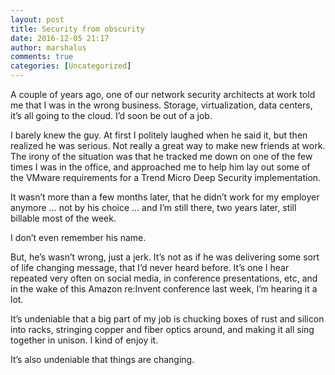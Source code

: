 ```yaml
---
layout: post
title: Security from obscurity
date: 2016-12-05 21:17
author: marshalus
comments: true
categories: [Uncategorized]
---
```



A couple of years ago, one of our network security architects at work told me that I was in the wrong business. Storage, virtualization, data centers, it’s all going to the cloud. I’d soon be out of a job. 

I barely knew the guy. At first I politely laughed when he said it, but then realized he was serious. Not really a great way to make new friends at work. The irony of the situation was that he tracked me down on one of the few times I was in the office, and approached me to help him lay out some of the VMware requirements for a Trend Micro Deep Security implementation. 

It wasn’t more than a few months later, that he didn’t work for my employer anymore … not by his choice … and I’m still there, two years later, still billable most of the week. 

I don’t even remember his name. 

But, he’s wasn’t wrong, just a jerk. It’s not as if he was delivering some sort of life changing message, that I’d never heard before. It’s one I hear repeated very often on social media, in conference presentations, etc, and in the wake of this Amazon re:Invent conference last week, I’m hearing it a lot. 

It’s undeniable that a big part of my job is chucking boxes of rust and silicon into racks, stringing copper and fiber optics around, and making it all sing together in unison. I kind of enjoy it.

It’s also undeniable that things are changing.